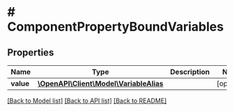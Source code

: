 # # ComponentPropertyBoundVariables

## Properties

Name | Type | Description | Notes
------------ | ------------- | ------------- | -------------
**value** | [**\OpenAPI\Client\Model\VariableAlias**](VariableAlias.md) |  | [optional]

[[Back to Model list]](../../README.md#models) [[Back to API list]](../../README.md#endpoints) [[Back to README]](../../README.md)
